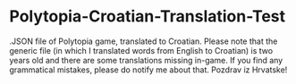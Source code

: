 # Polytopia-Croatian-Translation-Test
.JSON file of Polytopia game, translated to Croatian.
Please note that the generic file (in which I translated words from English to Croatian) is two years old and there are some translations missing in-game.
If you find any grammatical mistakes, please do notify me about that.
Pozdrav iz Hrvatske!
